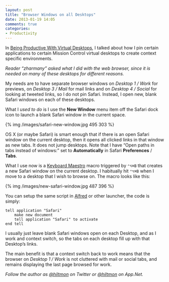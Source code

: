 ```yaml
---
layout: post
title: "Browser Windows on all Desktops"
date: 2013-01-19 14:05
comments: true
categories: 
- Productivity
---
```


In [Being Productive With Virtual Desktops](https://hiltmon.com/blog/2013/01/17/being-productive-with-virtual-desktops/), I talked about how I pin certain applications to certain Mission Control virtual desktops to create context specific environments.

*Reader “zharmany” asked what I did with the web browser, since it is needed on many of these desktops for different reasons.*

My needs are to have separate browser windows on *Desktop 1 / Work* for previews, on *Desktop 3 / Mail* for mail links and on *Desktop 4 / Social* for looking at tweeted links, so I do not pin Safari. Instead, I open new, blank Safari windows on each of these desktops.

What I *used to do* is I use the **New Window** menu item off the Safari dock icon to launch a blank Safari window in the current space.

{% img /images/safari-new-window.jpg 495 303 %}

OS X (or maybe Safari) is smart enough that if there is an open Safari window on the current desktop, then it opens all clicked links in that window as new tabs. It does not jump desktops. Note that I have “Open paths in tabs instead of windows:” set to **Automatically** in Safari **Preferences** / **Tabs**.

What I use now is a [Keyboard Maestro](http://www.keyboardmaestro.com/main/) macro triggered by `⌃⌥⌘B` that creates a new Safari window on the current desktop.  I habitually hit `⌃⌥⌘B` when I move to a desktop that I wish to browse on. The macro looks like this:

{% img /images/new-safari-window.jpg 487 396 %}

You can setup the same script in [Alfred](https://itunes.apple.com/us/app/alfred/id405843582?mt=12&uo=4&at=10l894) or other launcher, the code is simply:

```
tell application "Safari"
	make new document
	tell application "Safari" to activate
end tell
```

I usually just leave blank Safari windows open on each Desktop, and as I work and context switch, so the tabs on each desktop fill up with that Desktop’s links. 

The main benefit is that a context switch back to work means that the browser on *Desktop 1 / Work* is not cluttered with mail or social tabs, and remains displaying the last page browsed for work.

*Follow the author as [@hiltmon](http://twitter.com/hiltmon) on Twitter or [@hiltmon](http://alpha.app.net/hiltmon) on App.Net.*